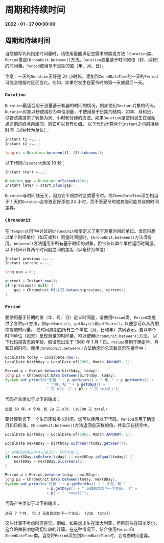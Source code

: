 # 周期和持续时间

**2022 - 01 - 27 00:00:00**

## 周期和持续时间
当您编写代码指定时间量时，请使用最能满足您需求的类或方法：`Duration`类、`Period`类或`ChronoUnit.between()`方法。`Duration`测量基于时间的值（秒、纳秒）的时间量。`Period`使用基于日期的值（年、月、日）。

注意：一天的`Duration`正好是 24 小时长。添加到`ZonedDateTime`的一天的`Period`可能会根据时区而变化。例如，如果它发生在夏令时的第一天或最后一天。

### `Duration`
`Duration`最适合用于测量基于机器的时间的情况，例如使用`Instant`对象的代码。`Duration`对象以秒或纳秒为单位测量，不使用基于日期的结构，如年、月和日，尽管该类提供了转换为天、小时和分钟的方法。如果`Duration`是使用发生在起始点之前的终点创建的，则它可以具有负值。
以下代码计算两个`Instant`之间的持续时间（以纳秒为单位）：
```java
Instant t1 =...; 
Instant t2 =...; 

long ns = Duration.between(t1, t2).toNanos();
```
以下代码向`Instant`添加 10 秒：
```java
Instant start =...; 

Duration gap = Duration.ofSeconds(10);
Instant later = start.plus(gap); 
```
`Duration`与时间线无关，因为它不跟踪时区或夏令时。向`ZonedDateTime`添加相当于 1 天的`Duration`会导致正好添加 24 小时，而不管夏令时或其他可能导致的时间差异。

### `ChronoUnit`
在“`Temporal`包”中讨论的`ChronoUnit`枚举定义了用于测量时间的单位。当您只想以单个时间单位（如天或秒）测量时间量时，`ChronoUnit.between()`方法很有用。`between()`方法适用于所有基于时间的对象，但它仅以单个单位返回时间量。以下代码计算两个时间戳之间的差距（以毫秒为单位）：
```java
Instant previous =...;
Instant current =...; 

long gap = 0L; 

current = Instant.now(); 
if (previous!= null) { 
    gap = ChronoUnit.MILLIS.between(previous, current); 
} 
```

### `Period`
要使用基于日期的值（年、月、日）定义时间量，请使用`Period`类。`Period`类提供了各种`get`方法，如`getMonths()`、`getDays()`和`getYears()`，以便您可以从周期中提取时间量。
总时间周期由所有三个单位（月、日和年）共同表示。要以单个时间单位（如天）呈现测量的时间量，可以使用`ChronoUnit.between()`方法。
以下代码报告您的年龄，假设您出生于 1960 年 1 月 1 日。`Period`类用于确定年、月和日的时间。使用`ChronoUnit.between()`方法确定的总天数显示在括号中：
```java
LocalDate today = LocalDate.now(); 
LocalDate birthday = LocalDate.of(1960, Month.JANUARY, 1); 

Period p = Period.between(birthday, today);
long p2 = ChronoUnit.DAYS.between(birthday, today); 
System.out.println("您是 " + p.getYears() + " 年，" + p.getMonths() + 
                   " 个月，和 " + p.getDays() + 
                   " 天 old. (" + p2 + " 天 total)"); 
```
代码产生类似于以下的输出：
```
您是 53 年，4 个月，和 29 天 old. (19508 天 total)
```
要计算到您下一个生日还有多长时间，您可以使用以下代码。`Period`类用于确定月和日的值。`ChronoUnit.between()`方法返回总天数的值，并显示在括号中。
```java
LocalDate birthday = LocalDate.of(1960, Month.JANUARY, 1); 

LocalDate nextBDay = birthday.withYear(today.getYear()); 

// 如果您的生日今年已经过了，将年份加 1。
if (nextBDay.isBefore(today) || nextBDay.isEqual(today)) { 
    nextBDay = nextBDay.plusYears(1); 
} 

Period p = Period.between(today, nextBDay);
long p2 = ChronoUnit.DAYS.between(today, nextBDay); 
System.out.println("还有 " + p.getMonths() + " 个月，和 " 
                   + p.getDays() + " 天直到您的下一个生日。 (" + 
                   + p2 + "  total)");
```
代码产生类似于以下的输出：
```
还有 7 个月， 和 2 天直到您的下一个生日。 (216  total)
```
这些计算不考虑时区差异。例如，如果您出生在澳大利亚，但目前住在班加罗尔，这会略微影响您确切年龄的计算。在这种情况下，结合使用`Period`和`ZonedDateTime`类。当您将`Period`添加到`ZonedDateTime`时，会考虑时间差异。